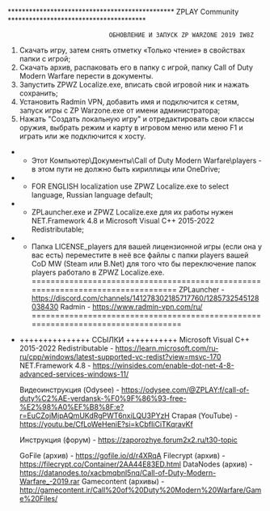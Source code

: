 *********************************************** ZPLAY Community ***************************************

								ОБНОВЛЕНИЕ И ЗАПУСК ZP WARZONE 2019 IW8Z
									
1. Скачать игру, затем снять отметку «Только чтение» в свойствах папки с игрой;
2. Скачать архив, распаковать его в папку с игрой, папку Call of Duty Modern Warfare перести в документы.
3. Запустить ZPWZ Localize.exe, вписать свой игровой ник и нажать сохранить;
4. Установить Radmin VPN, добавить имя и подключится к сетям, запуск игры с ZP Warzone.exe от имени администратора;
5. Нажать "Создать локальную игру" и отредактировать свои классы оружия, выбрать режим и карту в игровом меню или меню F1 и играть или же подключится к хосту.

* - Этот Компьютер\Документы\Call of Duty Modern Warfare\players - в этом пути не должно быть кириллицы или OneDrive;
* - FOR ENGLISH localization use ZPWZ Localize.exe to select language, Russian language default;
* - ZPLauncher.exe и ZPWZ Localize.exe для их работы нужен NET.Framework 4.8 и Microsoft Visual C++ 2015-2022 Redistributable;
* - Папка LICENSE_players для вашей лицензионной игры (если она у вас есть) переместите в неё все файлы с папки players вашей CoD MW (Steam или B.Net) для того что бы переключение папок players работало в ZPWZ Localize.exe.
================================================================================
ZPLauncher - https://discord.com/channels/141278302185717760/1285732545128038430
Radmin - https://www.radmin-vpn.com/ru/
=================================================================================
* +++++++++++++++ ССЫЛКИ +++++++++++
    Microsoft Visual C++ 2015-2022 Redistributable - https://learn.microsoft.com/ru-ru/cpp/windows/latest-supported-vc-redist?view=msvc-170
    NET.Framework 4.8 - https://winsides.com/enable-dot-net-4-8-advanced-services-windows-11/
    
    Видеоинструкция (Odysee) - https://odysee.com/@ZPLAY:f/call-of-duty%C2%AE-verdansk-%F0%9F%86%93-free-%E2%98%A0%EF%B8%8F:e?r=EuCZojMjpAQmUKdRgPWT6nxiLQU3PYzH
    Старая (YouTube) - https://youtu.be/CfLoWeHeniE?si=kCbfIiCiTKqravKf
    
    Инструкция (форум) - https://zaporozhye.forum2x2.ru/t30-topic
    
    GoFile (архив) - https://gofile.io/d/r4XRqA
    Filecrypt (архив) - https://filecrypt.co/Container/2AA44E83ED.html
    DataNodes (архив) - https://datanodes.to/xacbmqbnl5nq/Call-of-Duty-Modern-Warfare_-2019.rar
    Gamecontent (архивы) - http://gamecontent.ir/Call%20of%20Duty%20Modern%20Warfare/Game%20Files/
